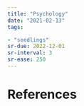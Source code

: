 ```yaml
---
title: "Psychology"
date: "2021-02-13"
tags:

- "seedlings"
sr-due: 2022-12-01
sr-interval: 3
sr-ease: 250
---
```




# References

